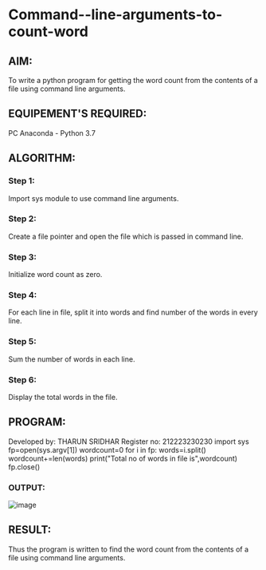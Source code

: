 # Command--line-arguments-to-count-word
## AIM:
To write a python program for getting the word count from the contents of a file using command line arguments.
## EQUIPEMENT'S REQUIRED: 
PC
Anaconda - Python 3.7
## ALGORITHM: 
### Step 1:
Import sys module to use command line arguments.
### Step 2: 
Create a file pointer and open the file which is passed in command line.
### Step 3: 
Initialize word count as zero.
### Step 4:  
For each line in file, split it into words and find number of the words in every line.
### Step 5: 
Sum the number of words in each line.
### Step 6: 
Display the total words in the file.
## PROGRAM:
Developed by: THARUN SRIDHAR 
Register no: 212223230230
import sys
fp=open(sys.argv[1])
wordcount=0
for i in fp:
    words=i.split()
    wordcount+=len(words)
print("Total no of words in file is",wordcount)
fp.close()
### OUTPUT:
![image](https://github.com/Tharun0707/Command--line-arguments-to-count-word/assets/145548496/22a2ffdb-7b55-46ad-90c1-244ab1b72833)



## RESULT:
Thus the program is written to find the word count from the contents of a file using command line arguments.
